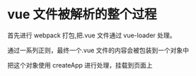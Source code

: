 # vue 文件被解析的整个过程

首先进行 webpack 打包,把.vue 文件通过 vue-loader 处理。

通过一系列正则，最终一个.vue 文件的内容会被包装到一个对象中

把这个对象使用 createApp 进行处理，挂载到页面上
